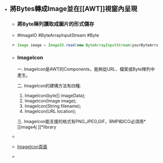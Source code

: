 - ## 將Bytes轉成Image並在[[AWT]]視窗內呈現
	- ### 將Byte陣列讀取成圖片的形式儲存
	- #ImageIO #ByteArrayInputStream #Byte
	- ```java
	  Image image = ImageIO.read(new ByteArrayInputStream(yourByteArray));
	  ```
	- ### ImageIcon
	  一. ImageIcon是AWT的Components，能夠從URL、檔案或Byte陣列中產生。
	  
	  二. ImageIcon的建構方法有四種:
	  1. ImageIcon(byte[] imageData);
	  2. ImageIcon(Image image);
	  3. ImageIcon(String filename);
	  4. ImageIcon(URL location);
	  
	  三. ImageIcon能支援的格式有PNG,JPEG,GIF，BMP和ICO必須用*[[image4j ]]*library
	-
	- [ImageIcon頁面](https://zetcode.com/java/imageicon/)
	-